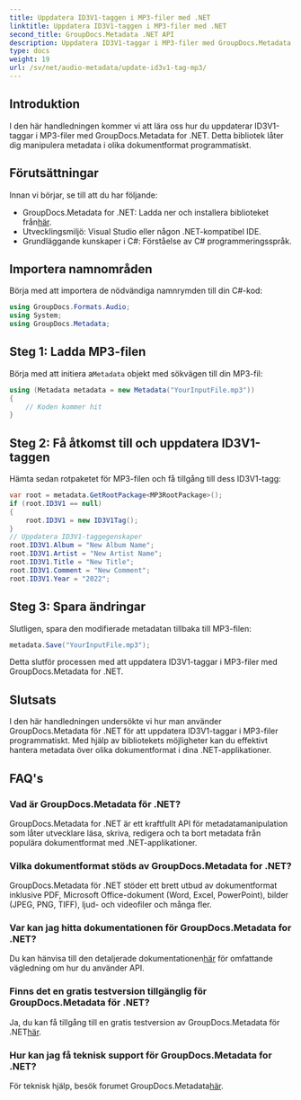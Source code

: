 ```yaml
---
title: Uppdatera ID3V1-taggen i MP3-filer med .NET
linktitle: Uppdatera ID3V1-taggen i MP3-filer med .NET
second_title: GroupDocs.Metadata .NET API
description: Uppdatera ID3V1-taggar i MP3-filer med GroupDocs.Metadata for .NET. Följ den här handledningen för enkel metadatamanipulation i dina .NET-applikationer.
type: docs
weight: 19
url: /sv/net/audio-metadata/update-id3v1-tag-mp3/
---
```

## Introduktion
I den här handledningen kommer vi att lära oss hur du uppdaterar ID3V1-taggar i MP3-filer med GroupDocs.Metadata for .NET. Detta bibliotek låter dig manipulera metadata i olika dokumentformat programmatiskt.
## Förutsättningar
Innan vi börjar, se till att du har följande:
- GroupDocs.Metadata for .NET: Ladda ner och installera biblioteket från[här](https://releases.groupdocs.com/metadata/net/).
- Utvecklingsmiljö: Visual Studio eller någon .NET-kompatibel IDE.
- Grundläggande kunskaper i C#: Förståelse av C# programmeringsspråk.

## Importera namnområden
Börja med att importera de nödvändiga namnrymden till din C#-kod:
```csharp
using GroupDocs.Formats.Audio;
using System;
using GroupDocs.Metadata;
```
## Steg 1: Ladda MP3-filen
 Börja med att initiera a`Metadata` objekt med sökvägen till din MP3-fil:
```csharp
using (Metadata metadata = new Metadata("YourInputFile.mp3"))
{
    // Koden kommer hit
}
```
## Steg 2: Få åtkomst till och uppdatera ID3V1-taggen
Hämta sedan rotpaketet för MP3-filen och få tillgång till dess ID3V1-tagg:
```csharp
var root = metadata.GetRootPackage<MP3RootPackage>();
if (root.ID3V1 == null)
{
    root.ID3V1 = new ID3V1Tag();
}
// Uppdatera ID3V1-taggegenskaper
root.ID3V1.Album = "New Album Name";
root.ID3V1.Artist = "New Artist Name";
root.ID3V1.Title = "New Title";
root.ID3V1.Comment = "New Comment";
root.ID3V1.Year = "2022";
```
## Steg 3: Spara ändringar
Slutligen, spara den modifierade metadatan tillbaka till MP3-filen:
```csharp
metadata.Save("YourInputFile.mp3");
```
Detta slutför processen med att uppdatera ID3V1-taggar i MP3-filer med GroupDocs.Metadata for .NET.

## Slutsats
I den här handledningen undersökte vi hur man använder GroupDocs.Metadata för .NET för att uppdatera ID3V1-taggar i MP3-filer programmatiskt. Med hjälp av bibliotekets möjligheter kan du effektivt hantera metadata över olika dokumentformat i dina .NET-applikationer.

## FAQ's
### Vad är GroupDocs.Metadata för .NET?
GroupDocs.Metadata for .NET är ett kraftfullt API för metadatamanipulation som låter utvecklare läsa, skriva, redigera och ta bort metadata från populära dokumentformat med .NET-applikationer.
### Vilka dokumentformat stöds av GroupDocs.Metadata for .NET?
GroupDocs.Metadata för .NET stöder ett brett utbud av dokumentformat inklusive PDF, Microsoft Office-dokument (Word, Excel, PowerPoint), bilder (JPEG, PNG, TIFF), ljud- och videofiler och många fler.
### Var kan jag hitta dokumentationen för GroupDocs.Metadata for .NET?
 Du kan hänvisa till den detaljerade dokumentationen[här](https://reference.groupdocs.com/metadata/net/) för omfattande vägledning om hur du använder API.
### Finns det en gratis testversion tillgänglig för GroupDocs.Metadata för .NET?
 Ja, du kan få tillgång till en gratis testversion av GroupDocs.Metadata för .NET[här](https://releases.groupdocs.com/).
### Hur kan jag få teknisk support för GroupDocs.Metadata for .NET?
 För teknisk hjälp, besök forumet GroupDocs.Metadata[här](https://forum.groupdocs.com/c/metadata/14).